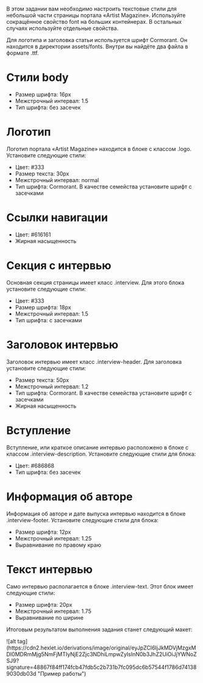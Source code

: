 <p>В этом задании вам необходимо настроить текстовые стили для небольшой части страницы портала «Artist Magazine». Используйте сокращённое свойство font на больших контейнерах. В остальных случаях используйте отдельные свойства.</p>
<p>Для логотипа и заголовка статьи используется шрифт Cormorant. Он находится в директории assets/fonts. Внутри вы найдёте два файла в формате .ttf.</p>
<h1>Стили body</h1>
<ul>
  <li>Размер шрифта: 16px</li>
  <li>Межстрочный интервал: 1.5</li>
  <li>Тип шрифта: без засечек</li>
</ul>
<h1>Логотип</h1>
<p>Логотип портала «Artist Magazine» находится в блоке с классом .logo. Установите следующие стили:</p>
<ul>
  <li>Цвет: #333</li>
  <li>Размер текста: 30px</li>
  <li>Межстрочный интервал: normal</li>
  <li>Тип шрифта: Cormorant. В качестве семейства установите шрифт с засечками</li>
</ul>
<h1>Ссылки навигации</h1>
<ul>
  <li>Цвет: #616161</li>
  <li>Жирная насыщенность</li>
</ul>
<h1>Секция с интервью</h1>
<p>Основная секция страницы имеет класс .interview. Для этого блока установите следующие стили:</p>
<ul>
  <li>Цвет: #333
  <li>Размер шрифта: 18px</li>
  <li>Межстрочный интервал: 1.5</li>
  <li>Тип шрифта: с засечками</li>
</ul>
<h1>Заголовок интервью</h1>
<p>Заголовок интервью имеет класс .interview-header. Для заголовка установите следующие стили:</p>
<ul>
  <li>Размер текста: 50px</li>
  <li>Межстрочный интервал: 1.2</li>
  <li>Тип шрифта: Cormorant. В качестве семейства установите шрифт с засечками</li>
  <li>Жирная насыщенность</li>
</ul>
<h1>Вступление</h1>
<p>Вступление, или краткое описание интервью расположено в блоке с классом .interview-description. Установите следующие стили для блока:</p>
<ul>
  <li>Цвет: #686868</li>
  <li>Тип шрифта: без засечек</li>
</ul>
<h1>Информация об авторе</h1>
<p>Информация об авторе и дате выпуска интервью находится в блоке .interview-footer. Установите следующие стили для блока:</p>
<ul>
  <li>Размер шрифта: 12px</li>
  <li>Межстрочный интервал: 1.25</li>
  <li>Выравнивание по правому краю</li>
</ul>
<h1>Текст интервью</h1>
<p>Само интервью располагается в блоке .interview-text. Этот блок имеет следующие стили:</p>
<ul>
  <li>Размер шрифта: 20px</li>
  <li>Межстрочный интервал: 1.75</li>
  <li>Выравнивание по ширине</li>
</ul>
<p>Итоговым результатом выполнения задания станет следующий макет:</p>
![alt tag](https://cdn2.hexlet.io/derivations/image/original/eyJpZCI6IjJkMDVjMzgxMDI0MDRmMjg5NmFjMTIyNjE2Zjc3NDhiLmpwZyIsInN0b3JhZ2UiOiJjYWNoZSJ9?signature=48867f84ff174fcb47fdb5c2b731b7fc095dc6b57544f1786d741389030db03d "Пример работы")
